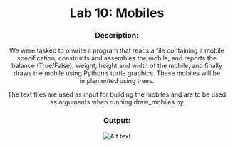 <div align='center'> <h1> Lab 10: Mobiles </h1>

### Description:
  
We were tasked to o write a program that reads a file containing a mobile specification, constructs and assembles the mobile, and reports the balance (True/False), weight, height and width of the mobile, and finally draws the mobile using Python’s turtle graphics. These mobiles will be implemented using trees.
  
The text files are used as input for building the mobiles and are to be used as arguments when running draw_mobiles.py
  
### Output:
 
 ![Alt text](lab10_output.jpg)
